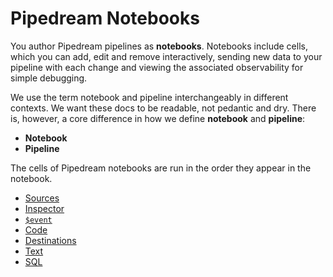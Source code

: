 # Pipedream Notebooks

You author Pipedream pipelines as **notebooks**. Notebooks include cells, which you can add, edit and remove interactively, sending new data to your pipeline with each change and viewing the associated observability for simple debugging.

We use the term notebook and pipeline interchangeably in different contexts. We want these docs to be readable, not pedantic and dry. There is, however, a core difference in how we define **notebook** and **pipeline**:

- **Notebook**
- **Pipeline**

The cells of Pipedream notebooks are run in the order they appear in the notebook.

- [Sources](/notebook/sources/)
- [Inspector](/notebook/inspector/)
- [`$event`](/notebook/dollar-event/)
- [Code](/notebook/code/)
- [Destinations](/notebook/destinations/)
- [Text](/notebook/text/)
- [SQL](/notebook/sql/)
